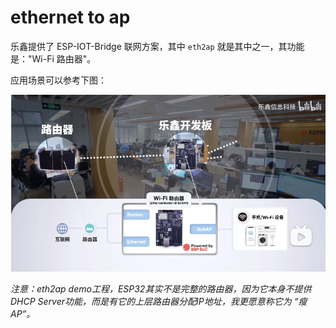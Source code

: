 # ethernet to ap

乐鑫提供了 ESP-IOT-Bridge 联网方案，其中 `eth2ap` 就是其中之一，其功能是："Wi-Fi 路由器"。

应用场景可以参考下图：

![Wi-Fi 路由器](./doc/wifi-router.png)

*注意：eth2ap demo工程，ESP32其实不是完整的路由器，因为它本身不提供DHCP Server功能，而是有它的上层路由器分配IP地址，我更愿意称它为 “瘦AP”。*
